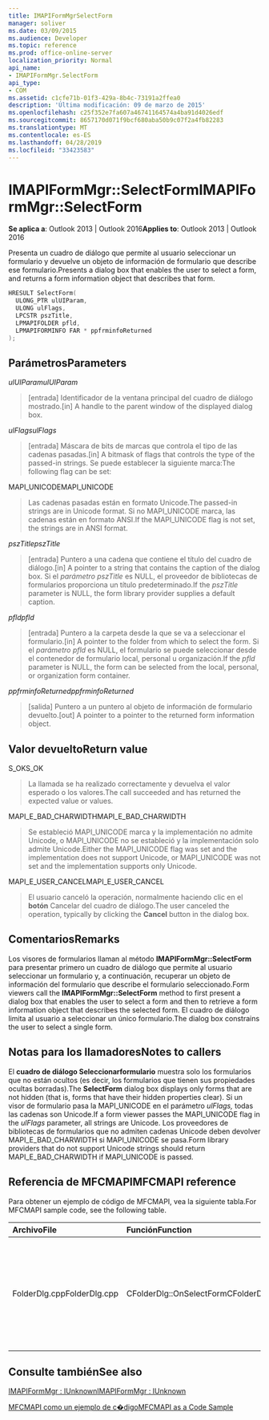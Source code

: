 ```yaml
---
title: IMAPIFormMgrSelectForm
manager: soliver
ms.date: 03/09/2015
ms.audience: Developer
ms.topic: reference
ms.prod: office-online-server
localization_priority: Normal
api_name:
- IMAPIFormMgr.SelectForm
api_type:
- COM
ms.assetid: c1cfe71b-01f3-429a-8b4c-73191a2ffea0
description: 'Última modificación: 09 de marzo de 2015'
ms.openlocfilehash: c25f352e7fa607a46741164574a4ba91d4026edf
ms.sourcegitcommit: 8657170d071f9bcf680aba50b9c07f2a4fb82283
ms.translationtype: MT
ms.contentlocale: es-ES
ms.lasthandoff: 04/28/2019
ms.locfileid: "33423583"
---
```

# <a name="imapiformmgrselectform"></a><span data-ttu-id="39ec3-103">IMAPIFormMgr::SelectForm</span><span class="sxs-lookup"><span data-stu-id="39ec3-103">IMAPIFormMgr::SelectForm</span></span>

  
  
<span data-ttu-id="39ec3-104">**Se aplica a**: Outlook 2013 | Outlook 2016</span><span class="sxs-lookup"><span data-stu-id="39ec3-104">**Applies to**: Outlook 2013 | Outlook 2016</span></span> 
  
<span data-ttu-id="39ec3-105">Presenta un cuadro de diálogo que permite al usuario seleccionar un formulario y devuelve un objeto de información de formulario que describe ese formulario.</span><span class="sxs-lookup"><span data-stu-id="39ec3-105">Presents a dialog box that enables the user to select a form, and returns a form information object that describes that form.</span></span>
  
```cpp
HRESULT SelectForm(
  ULONG_PTR ulUIParam,
  ULONG ulFlags,
  LPCSTR pszTitle,
  LPMAPIFOLDER pfld,
  LPMAPIFORMINFO FAR * ppfrminfoReturned
);
```

## <a name="parameters"></a><span data-ttu-id="39ec3-106">Parámetros</span><span class="sxs-lookup"><span data-stu-id="39ec3-106">Parameters</span></span>

 <span data-ttu-id="39ec3-107">_ulUIParam_</span><span class="sxs-lookup"><span data-stu-id="39ec3-107">_ulUIParam_</span></span>
  
> <span data-ttu-id="39ec3-108">[entrada] Identificador de la ventana principal del cuadro de diálogo mostrado.</span><span class="sxs-lookup"><span data-stu-id="39ec3-108">[in] A handle to the parent window of the displayed dialog box.</span></span> 
    
 <span data-ttu-id="39ec3-109">_ulFlags_</span><span class="sxs-lookup"><span data-stu-id="39ec3-109">_ulFlags_</span></span>
  
> <span data-ttu-id="39ec3-110">[entrada] Máscara de bits de marcas que controla el tipo de las cadenas pasadas.</span><span class="sxs-lookup"><span data-stu-id="39ec3-110">[in] A bitmask of flags that controls the type of the passed-in strings.</span></span> <span data-ttu-id="39ec3-111">Se puede establecer la siguiente marca:</span><span class="sxs-lookup"><span data-stu-id="39ec3-111">The following flag can be set:</span></span>
    
<span data-ttu-id="39ec3-112">MAPI_UNICODE</span><span class="sxs-lookup"><span data-stu-id="39ec3-112">MAPI_UNICODE</span></span> 
  
> <span data-ttu-id="39ec3-113">Las cadenas pasadas están en formato Unicode.</span><span class="sxs-lookup"><span data-stu-id="39ec3-113">The passed-in strings are in Unicode format.</span></span> <span data-ttu-id="39ec3-114">Si no MAPI_UNICODE marca, las cadenas están en formato ANSI.</span><span class="sxs-lookup"><span data-stu-id="39ec3-114">If the MAPI_UNICODE flag is not set, the strings are in ANSI format.</span></span>
    
 <span data-ttu-id="39ec3-115">_pszTitle_</span><span class="sxs-lookup"><span data-stu-id="39ec3-115">_pszTitle_</span></span>
  
> <span data-ttu-id="39ec3-116">[entrada] Puntero a una cadena que contiene el título del cuadro de diálogo.</span><span class="sxs-lookup"><span data-stu-id="39ec3-116">[in] A pointer to a string that contains the caption of the dialog box.</span></span> <span data-ttu-id="39ec3-117">Si el  _parámetro pszTitle_ es NULL, el proveedor de bibliotecas de formularios proporciona un título predeterminado.</span><span class="sxs-lookup"><span data-stu-id="39ec3-117">If the  _pszTitle_ parameter is NULL, the form library provider supplies a default caption.</span></span> 
    
 <span data-ttu-id="39ec3-118">_pfld_</span><span class="sxs-lookup"><span data-stu-id="39ec3-118">_pfld_</span></span>
  
> <span data-ttu-id="39ec3-119">[entrada] Puntero a la carpeta desde la que se va a seleccionar el formulario.</span><span class="sxs-lookup"><span data-stu-id="39ec3-119">[in] A pointer to the folder from which to select the form.</span></span> <span data-ttu-id="39ec3-120">Si el  _parámetro pfld_ es NULL, el formulario se puede seleccionar desde el contenedor de formulario local, personal u organización.</span><span class="sxs-lookup"><span data-stu-id="39ec3-120">If the  _pfld_ parameter is NULL, the form can be selected from the local, personal, or organization form container.</span></span> 
    
 <span data-ttu-id="39ec3-121">_ppfrminfoReturned_</span><span class="sxs-lookup"><span data-stu-id="39ec3-121">_ppfrminfoReturned_</span></span>
  
> <span data-ttu-id="39ec3-122">[salida] Puntero a un puntero al objeto de información de formulario devuelto.</span><span class="sxs-lookup"><span data-stu-id="39ec3-122">[out] A pointer to a pointer to the returned form information object.</span></span>
    
## <a name="return-value"></a><span data-ttu-id="39ec3-123">Valor devuelto</span><span class="sxs-lookup"><span data-stu-id="39ec3-123">Return value</span></span>

<span data-ttu-id="39ec3-124">S_OK</span><span class="sxs-lookup"><span data-stu-id="39ec3-124">S_OK</span></span> 
  
> <span data-ttu-id="39ec3-125">La llamada se ha realizado correctamente y devuelva el valor esperado o los valores.</span><span class="sxs-lookup"><span data-stu-id="39ec3-125">The call succeeded and has returned the expected value or values.</span></span>
    
<span data-ttu-id="39ec3-126">MAPI_E_BAD_CHARWIDTH</span><span class="sxs-lookup"><span data-stu-id="39ec3-126">MAPI_E_BAD_CHARWIDTH</span></span> 
  
> <span data-ttu-id="39ec3-127">Se estableció MAPI_UNICODE marca y la implementación no admite Unicode, o MAPI_UNICODE no se estableció y la implementación solo admite Unicode.</span><span class="sxs-lookup"><span data-stu-id="39ec3-127">Either the MAPI_UNICODE flag was set and the implementation does not support Unicode, or MAPI_UNICODE was not set and the implementation supports only Unicode.</span></span>
    
<span data-ttu-id="39ec3-128">MAPI_E_USER_CANCEL</span><span class="sxs-lookup"><span data-stu-id="39ec3-128">MAPI_E_USER_CANCEL</span></span> 
  
> <span data-ttu-id="39ec3-129">El usuario canceló la operación, normalmente haciendo clic en el **botón** Cancelar del cuadro de diálogo.</span><span class="sxs-lookup"><span data-stu-id="39ec3-129">The user canceled the operation, typically by clicking the **Cancel** button in the dialog box.</span></span> 
    
## <a name="remarks"></a><span data-ttu-id="39ec3-130">Comentarios</span><span class="sxs-lookup"><span data-stu-id="39ec3-130">Remarks</span></span>

<span data-ttu-id="39ec3-131">Los visores de formularios llaman al método **IMAPIFormMgr::SelectForm** para presentar primero un cuadro de diálogo que permite al usuario seleccionar un formulario y, a continuación, recuperar un objeto de información del formulario que describe el formulario seleccionado.</span><span class="sxs-lookup"><span data-stu-id="39ec3-131">Form viewers call the **IMAPIFormMgr::SelectForm** method to first present a dialog box that enables the user to select a form and then to retrieve a form information object that describes the selected form.</span></span> <span data-ttu-id="39ec3-132">El cuadro de diálogo limita al usuario a seleccionar un único formulario.</span><span class="sxs-lookup"><span data-stu-id="39ec3-132">The dialog box constrains the user to select a single form.</span></span> 
  
## <a name="notes-to-callers"></a><span data-ttu-id="39ec3-133">Notas para los llamadores</span><span class="sxs-lookup"><span data-stu-id="39ec3-133">Notes to callers</span></span>

<span data-ttu-id="39ec3-134">El **cuadro de diálogo Seleccionarformulario** muestra solo los formularios que no están ocultos (es decir, los formularios que tienen sus propiedades ocultas borradas).</span><span class="sxs-lookup"><span data-stu-id="39ec3-134">The **SelectForm** dialog box displays only forms that are not hidden (that is, forms that have their hidden properties clear).</span></span> <span data-ttu-id="39ec3-135">Si un visor de formulario pasa la MAPI_UNICODE en el parámetro  _ulFlags,_ todas las cadenas son Unicode.</span><span class="sxs-lookup"><span data-stu-id="39ec3-135">If a form viewer passes the MAPI_UNICODE flag in the  _ulFlags_ parameter, all strings are Unicode.</span></span> <span data-ttu-id="39ec3-136">Los proveedores de bibliotecas de formularios que no admiten cadenas Unicode deben devolver MAPI_E_BAD_CHARWIDTH si MAPI_UNICODE se pasa.</span><span class="sxs-lookup"><span data-stu-id="39ec3-136">Form library providers that do not support Unicode strings should return MAPI_E_BAD_CHARWIDTH if MAPI_UNICODE is passed.</span></span> 
  
## <a name="mfcmapi-reference"></a><span data-ttu-id="39ec3-137">Referencia de MFCMAPI</span><span class="sxs-lookup"><span data-stu-id="39ec3-137">MFCMAPI reference</span></span>

<span data-ttu-id="39ec3-138">Para obtener un ejemplo de código de MFCMAPI, vea la siguiente tabla.</span><span class="sxs-lookup"><span data-stu-id="39ec3-138">For MFCMAPI sample code, see the following table.</span></span>
  
|<span data-ttu-id="39ec3-139">**Archivo**</span><span class="sxs-lookup"><span data-stu-id="39ec3-139">**File**</span></span>|<span data-ttu-id="39ec3-140">**Función**</span><span class="sxs-lookup"><span data-stu-id="39ec3-140">**Function**</span></span>|<span data-ttu-id="39ec3-141">**Comentario**</span><span class="sxs-lookup"><span data-stu-id="39ec3-141">**Comment**</span></span>|
|:-----|:-----|:-----|
|<span data-ttu-id="39ec3-142">FolderDlg.cpp</span><span class="sxs-lookup"><span data-stu-id="39ec3-142">FolderDlg.cpp</span></span>  <br/> |<span data-ttu-id="39ec3-143">CFolderDlg::OnSelectForm</span><span class="sxs-lookup"><span data-stu-id="39ec3-143">CFolderDlg::OnSelectForm</span></span>  <br/> |<span data-ttu-id="39ec3-144">MFCMAPI usa el **método IMAPIFormMgr::SelectForm** para seleccionar un formulario y enviar información sobre el formulario a uno o más registros.</span><span class="sxs-lookup"><span data-stu-id="39ec3-144">MFCMAPI uses the **IMAPIFormMgr::SelectForm** method to select a form and send information about the form to one or more logs.</span></span>  <br/> |
   
## <a name="see-also"></a><span data-ttu-id="39ec3-145">Consulte también</span><span class="sxs-lookup"><span data-stu-id="39ec3-145">See also</span></span>



[<span data-ttu-id="39ec3-146">IMAPIFormMgr : IUnknown</span><span class="sxs-lookup"><span data-stu-id="39ec3-146">IMAPIFormMgr : IUnknown</span></span>](imapiformmgriunknown.md)


[<span data-ttu-id="39ec3-147">MFCMAPI como un ejemplo de c�digo</span><span class="sxs-lookup"><span data-stu-id="39ec3-147">MFCMAPI as a Code Sample</span></span>](mfcmapi-as-a-code-sample.md)

